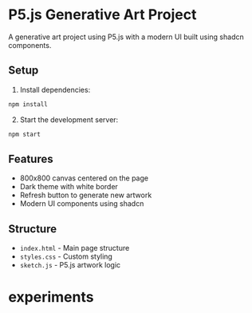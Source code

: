 # P5.js Generative Art Project

A generative art project using P5.js with a modern UI built using shadcn components.

## Setup

1. Install dependencies:
```bash
npm install
```

2. Start the development server:
```bash
npm start
```

## Features

- 800x800 canvas centered on the page
- Dark theme with white border
- Refresh button to generate new artwork
- Modern UI components using shadcn

## Structure

- `index.html` - Main page structure
- `styles.css` - Custom styling
- `sketch.js` - P5.js artwork logic

# experiments
